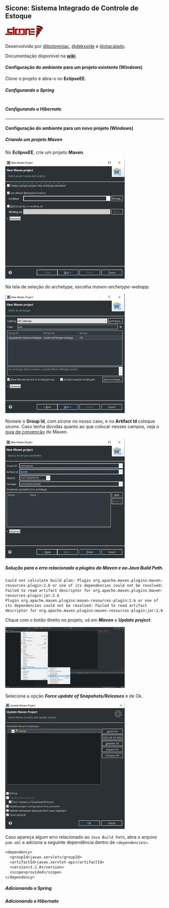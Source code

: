 ## Sicone: Sistema Integrado de Controle de Estoque 
<img src="Misc/sicone_logo.png" alt="Sicone" width="120" height="40">

Desenvolvido por [@botomniac](https://github.com/botomniac), [@dekxside](https://github.com/dekxside) e [@otacalado](https://github.com/otacalado).

Documentação disponível na [**wiki**](https://github.com/dekxside/StockpileDrySlept/wiki).

#### Configuração do ambiente para um projeto existente (Windows)

Clone o projeto e abra-o no **EclipseEE**.

##### Configurando o Spring

````

````

##### Configurando o Hibernate


    
------

#### Configuração do ambiente para um novo projeto (Windows)

##### Criando um projeto Maven

No **EclipseEE**, crie um projeto **Maven**.

<img src="Misc/g1.jpg" alt="Img1" width="380" height="380">

Na tela de seleção do archetype, escolha *maven-archetype-webapp*.

<img src="Misc/g2.jpg" alt="Img2" width="380" height="380">

Nomeie o **Group Id**, *com.sicone* no nosso caso, e no **Artifact Id** coloque *sicone*. Caso tenha dúvidas quanto ao que colocar nesses campos, veja o [guia de convenção](https://maven.apache.org/guides/mini/guide-naming-conventions.html) do Maven.

<img src="Misc/g3.jpg" alt="Img3" width="380" height="380">

##### Solução para o erro relacionado a plugins do Maven e ao Java Build Path.
````
Could not calculate build plan: Plugin org.apache.maven.plugins:maven-resources-plugin:2.6 or one of its dependencies could not be resolved: Failed to read artifact descriptor for org.apache.maven.plugins:maven-resources-plugin:jar:2.6
Plugin org.apache.maven.plugins:maven-resources-plugin:2.6 or one of its dependencies could not be resolved: Failed to read artifact descriptor for org.apache.maven.plugins:maven-resources-plugin:jar:2.6
````

Clique com o botão direito no projeto, vá em ***Maven*** e ***Update project***.

<img src="Misc/e1.jpg" alt="e1" width=380 heigth=380>

Selecione a opção ***Force update of Snapshots/Releases*** e de Ok.

<img src="Misc/e2.jpg" alt="e1" width=380 heigth=380>

Caso apareça algum erro relacionado ao `Java Build Path`, abra o arquivo `pom.xml` e adcione a seguinte dependência dentro de `<dependencies>`.
````
<dependency>
  <groupId>javax.servlet</groupId>
  <artifactId>javax.servlet-api</artifactId>
  <version>3.1.0</version>
  <scope>provided</scope>
</dependency>
 ````

##### Adicionando o Spring

##### Adicionando o Hibernate
